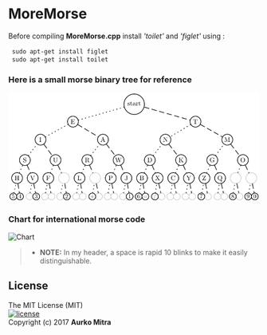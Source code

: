 # MoreMorse

Before compiling **MoreMorse.cpp** install *'toilet'* and *'figlet'* using :
```
 sudo apt-get install figlet     
 sudo apt-get install toilet
```                                                                                                                                          
### Here is a small morse binary tree for reference

![Morse Tree](https://raw.githubusercontent.com/rattle99/MoreMorse/master/Image/morse_listening.png)

### Chart for international morse code

![Chart](https://upload.wikimedia.org/wikipedia/commons/b/b5/International_Morse_Code.svg)

>- **NOTE:** In my header, a space is rapid 10 blinks to make it easily distinguishable.

## License
The MIT License (MIT)  
[![license](https://img.shields.io/github/license/mashape/apistatus.svg?style=flat-square)](LICENSE)  
Copyright (c) 2017 **Aurko Mitra**

